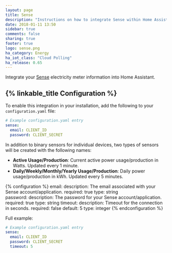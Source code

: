 ```yaml
---
layout: page
title: Sense
description: "Instructions on how to integrate Sense within Home Assistant."
date: 2018-01-11 13:50
sidebar: true
comments: false
sharing: true
footer: true
logo: sense.png
ha_category: Energy
ha_iot_class: "Cloud Polling"
ha_release: 0.65
---
```


Integrate your [Sense](https://sense.com) electricity meter information into Home Assistant. 

## {% linkable_title Configuration %}

To enable this integration in your installation, add the following to your `configuration.yaml` file:

```yaml
# Example configuration.yaml entry
sense:
  email: CLIENT_ID
  password: CLIENT_SECRET
```

In addition to binary sensors for individual devices, two types of sensors will be created with the following names:

- **Active Usage/Production**: Current active power usage/production in Watts. Updated every 1 minute.
- **Daily/Weekly/Monthly/Yearly Usage/Production**: Daily power usage/production in kWh. Updated every 5 minutes.

{% configuration %}
email:
  description: The email associated with your Sense account/application.
  required: true
  type: string  
password:
  description: The password for your Sense account/application.
  required: true
  type: string
timeout:
  description: Timeout for the connection in seconds.
  required: false
  default: 5
  type: integer
{% endconfiguration %}

Full example:

```yaml
# Example configuration.yaml entry
sense:
  email: CLIENT_ID
  password: CLIENT_SECRET
  timeout: 5
```
